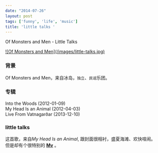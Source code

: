```yaml
---
date: "2014-07-26"
layout: post
tags: ['funny', 'life', 'music']
title: 'little talks '
---
```


Of Monsters and Men - Little Talks  

<a class="no-dec" href="//music.douban.com/subject/10572659/" target="_blank">
![Of Monsters and Men](/images/little-talks.jpg)
</a>  

### 背景  
Of Monsters and Men，来自冰岛，```独立```、```民谣```乐团。  

<!--more--> 

### 专辑  
Into the Woods (2012-01-09)  
My Head Is an Animal (2012-04-03)   
Live From Vatnagarðar (2013-12-10)  

### little talks  

这首歌，来自*My Head Is an Animal*, 跟封面很相衬，盛夏海滩、欢快喧闹。    
但是却有个很特别的 **[Mv](//www.tudou.com/programs/view/aVMR4eU3YFU/?resourceId=0_06_02_99)** 。

